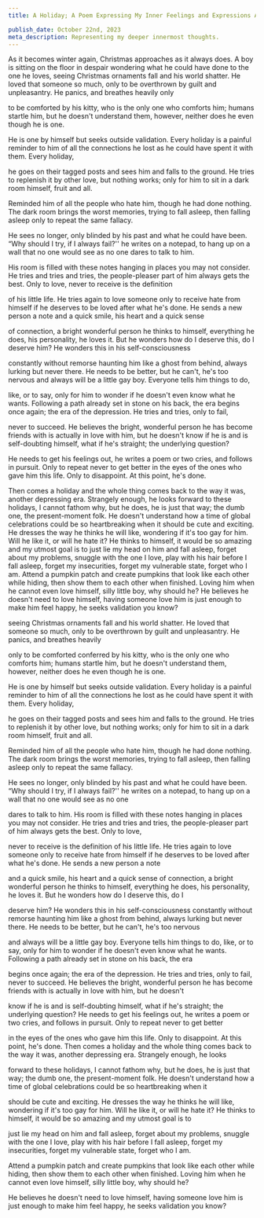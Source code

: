 ```yaml
---
title: A Holiday; A Poem Expressing My Inner Feelings and Expressions About Being Gay

publish_date: October 22nd, 2023 
meta_description: Representing my deeper innermost thoughts. 
---
```


As it becomes winter again, Christmas approaches as it always does. A boy is sitting on the floor in despair wondering what he could have done to the one he loves, seeing Christmas ornaments fall and his world shatter. He loved that someone so much, only to be overthrown by guilt and unpleasantry. He panics, and breathes heavily only

to be comforted by his kitty, who is the only one who comforts him; humans startle him, but he doesn't understand them, however, neither does he even though he is one.

He is one by himself but seeks outside validation. Every holiday is a painful reminder to him of all the connections he lost as he could have spent it with them. Every holiday,

he goes on their tagged posts and sees him and falls to the ground. He tries to replenish it by other love, but nothing works; only for him to sit in a dark room himself, fruit and all.

Reminded him of all the people who hate him, though he had done nothing. The dark room brings the worst memories, trying to fall asleep, then falling asleep only to repeat the same fallacy.

He sees no longer, only blinded by his past and what he could have been. “Why should I try, if I always fail?'' he writes on a notepad, to hang up on a wall that no one would see as no one dares to talk to him.

His room is filled with these notes hanging in places you may not consider. He tries and tries and tries, the people-pleaser part of him always gets the best. Only to love, never to receive is the definition

of his little life. He tries again to love someone only to receive hate from himself if he deserves to be loved after what he's done. He sends a new person a note and a quick smile, his heart and a quick sense

of connection, a bright wonderful person he thinks to himself, everything he does, his personality, he loves it. But he wonders how do I deserve this, do I deserve him? He wonders this in his self-consciousness

constantly without remorse haunting him like a ghost from behind, always lurking but never there. He needs to be better, but he can't, he's too nervous and always will be a little gay boy. Everyone tells him things to do,

like, or to say, only for him to wonder if he doesn't even know what he wants. Following a path already set in stone on his back, the era begins once again; the era of the depression. He tries and tries, only to fail,

never to succeed. He believes the bright, wonderful person he has become friends with is actually in love with him, but he doesn't know if he is and is self-doubting himself, what if he's straight; the underlying question?

He needs to get his feelings out, he writes a poem or two cries, and follows in pursuit. Only to repeat never to get better in the eyes of the ones who gave him this life. Only to disappoint. At this point, he's done.

Then comes a holiday and the whole thing comes back to the way it was, another depressing era. Strangely enough, he looks forward to these holidays, I cannot fathom why, but he does, he is just that way; the dumb one, the present-moment folk. He doesn't understand how a time of global celebrations could be so heartbreaking when it should be cute and exciting. He dresses the way he thinks he will like, wondering if it's too gay for him. Will he like it, or will he hate it? He thinks to himself, it would be so amazing and my utmost goal is to just lie my head on him and fall asleep, forget about my problems, snuggle with the one I love, play with his hair before I fall asleep, forget my insecurities, forget my vulnerable state, forget who I am. Attend a pumpkin patch and create pumpkins that look like each other while hiding, then show them to each other when finished. Loving him when he cannot even love himself, silly little boy, why should he? He believes he doesn't need to love himself, having someone love him is just enough to make him feel happy, he seeks validation you know?

seeing Christmas ornaments fall and his world shatter. He loved that someone so much, only to be overthrown by guilt and unpleasantry. He panics, and breathes heavily

only to be comforted conferred by his kitty, who is the only one who comforts him; humans startle him, but he doesn't understand them, however, neither does he even though he is one.

He is one by himself but seeks outside validation. Every holiday is a painful reminder to him of all the connections he lost as he could have spent it with them. Every holiday,

he goes on their tagged posts and sees him and falls to the ground. He tries to replenish it by other love, but nothing works; only for him to sit in a dark room himself, fruit and all.

Reminded him of all the people who hate him, though he had done nothing. The dark room brings the worst memories, trying to fall asleep, then falling asleep only to repeat the same fallacy.

He sees no longer, only blinded by his past and what he could have been. “Why should I try, if I always fail?'' he writes on a notepad, to hang up on a wall that no one would see as no one

dares to talk to him. His room is filled with these notes hanging in places you may not consider. He tries and tries and tries, the people-pleaser part of him always gets the best. Only to love,

never to receive is the definition of his little life. He tries again to love someone only to receive hate from himself if he deserves to be loved after what he's done. He sends a new person a note

and a quick smile, his heart and a quick sense of connection, a bright wonderful person he thinks to himself, everything he does, his personality, he loves it. But he wonders how do I deserve this, do I

deserve him? He wonders this in his self-consciousness constantly without remorse haunting him like a ghost from behind, always lurking but never there. He needs to be better, but he can't, he's too nervous

and always will be a little gay boy. Everyone tells him things to do, like, or to say, only for him to wonder if he doesn't even know what he wants. Following a path already set in stone on his back, the era

begins once again; the era of the depression. He tries and tries, only to fail, never to succeed. He believes the bright, wonderful person he has become friends with is actually in love with him, but he doesn't

know if he is and is self-doubting himself, what if he's straight; the underlying question? He needs to get his feelings out, he writes a poem or two cries, and follows in pursuit. Only to repeat never to get better

in the eyes of the ones who gave him this life. Only to disappoint. At this point, he's done. Then comes a holiday and the whole thing comes back to the way it was, another depressing era. Strangely enough, he looks

forward to these holidays, I cannot fathom why, but he does, he is just that way; the dumb one, the present-moment folk. He doesn't understand how a time of global celebrations could be so heartbreaking when it

should be cute and exciting. He dresses the way he thinks he will like, wondering if it's too gay for him. Will he like it, or will he hate it? He thinks to himself, it would be so amazing and my utmost goal is to

just lie my head on him and fall asleep, forget about my problems, snuggle with the one I love, play with his hair before I fall asleep, forget my insecurities, forget my vulnerable state, forget who I am.

Attend a pumpkin patch and create pumpkins that look like each other while hiding, then show them to each other when finished. Loving him when he cannot even love himself, silly little boy, why should he?

He believes he doesn't need to love himself, having someone love him is just enough to make him feel happy, he seeks validation you know?